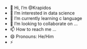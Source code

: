- 👋 Hi, I’m @Krapidos
- 👀 I’m interested in data science 
- 🌱 I’m currently learning c language 
- 💞️ I’m looking to collaborate on ...
- 📫 How to reach me ...
- 😄 Pronouns: He/Him
- ⚡ 

<!---
Krapidos/Krapidos is a ✨ special ✨ repository because its `README.md` (this file) appears on your GitHub profile.
You can click the Preview link to take a look at your changes.
--->
